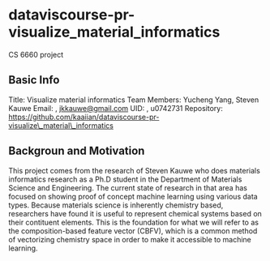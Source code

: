 # dataviscourse-pr-visualize_material_informatics
CS 6660 project

## Basic Info

Title: Visualize material informatics
Team Members: Yucheng Yang, Steven Kauwe
Email: , jkkauwe@gmail.com
UID: , u0742731
Repository: https://github.com/kaaiian/dataviscourse-pr-visualize\_material\_informatics

## Backgroun and Motivation

This project comes from the research of Steven Kauwe who does materials informatics research as a Ph.D student in the Department of Materials Science and Engineering. The current state of research in that area has focused on showing proof of concept machine learning using various data types. Because materials science is inherently chemistry based, researchers have found it is  useful to represent chemical systems based on their contituent elements. This is the foundation for what we will refer to as the composition-based feature vector (CBFV), which is a common method of vectorizing chemistry space in order to make it accessible to machine learning. 

